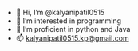 - 👋 Hi, I’m @kalyanipatil0515
- 👀 I’m interested in programming
- 🌱 I’m proficient in python and Java
- 📫 kalyanipatil0515.kp@gmail.com

<!---
kalyanipatil0515/kalyanipatil0515 is a ✨ special ✨ repository because its `README.md` (this file) appears on your GitHub profile.
You can click the Preview link to take a look at your changes.
--->
